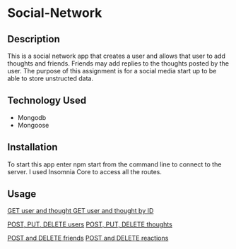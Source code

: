 # Social-Network

## Description 

This is a social network app that creates a user and allows that user to add thoughts and friends.  Friends may add replies to the thoughts posted by the user.  The purpose of this assignment is for a social media start up to be able to store unstructed data.  

## Technology Used
* Mongodb
* Mongoose

## Installation

To start this app enter npm start from the command line to connect to the server.  I used Insomnia Core to access all the routes.

## Usage 

[GET user and thought ](https://drive.google.com/file/d/1Zjd8-QRNPVfkmTx8SWAPpKNwKUWUNI8V/view)
[GET user and thought by ID](https://drive.google.com/file/d/1TTHKWPhZmFKGzfypkr9uta1-JkpvGgi4/view)

[POST, PUT, DELETE users](https://drive.google.com/file/d/1YghVQPY4xqheo2doFSQAZ3bz8uhhgbk_/view)
[POST, PUT, DELETE thoughts](https://drive.google.com/file/d/1K4rz1ouio66UIp0MGmNAqRccT6VH_buO/view)

[POST and DELETE friends](https://drive.google.com/file/d/1dA9oLTfa1bmaPph4FnRvfS3mIaClMzzd/view)
[POST and DELETE reactions](https://drive.google.com/file/d/1PsKaiYAG57c63uQ-e39lTPGvCjv7khW2/view)

